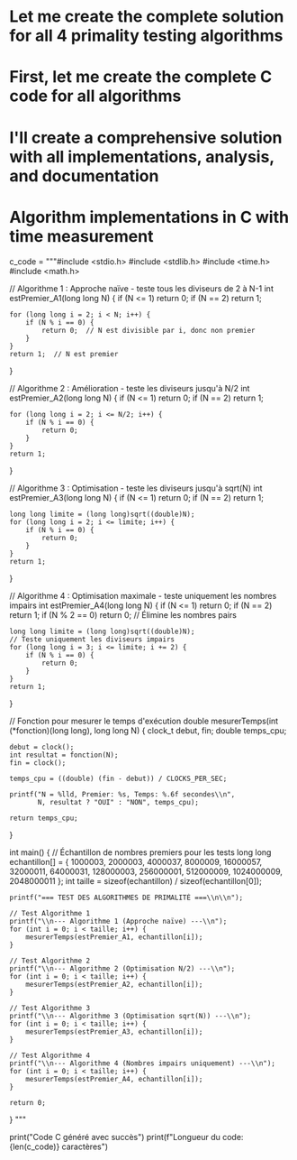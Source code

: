 
# Let me create the complete solution for all 4 primality testing algorithms

# First, let me create the complete C code for all algorithms
# I'll create a comprehensive solution with all implementations, analysis, and documentation

# Algorithm implementations in C with time measurement
c_code = """#include <stdio.h>
#include <stdlib.h>
#include <time.h>
#include <math.h>

// Algorithme 1 : Approche naïve - teste tous les diviseurs de 2 à N-1
int estPremier_A1(long long N) {
    if (N <= 1) return 0;
    if (N == 2) return 1;
    
    for (long long i = 2; i < N; i++) {
        if (N % i == 0) {
            return 0;  // N est divisible par i, donc non premier
        }
    }
    return 1;  // N est premier
}

// Algorithme 2 : Amélioration - teste les diviseurs jusqu'à N/2
int estPremier_A2(long long N) {
    if (N <= 1) return 0;
    if (N == 2) return 1;
    
    for (long long i = 2; i <= N/2; i++) {
        if (N % i == 0) {
            return 0;
        }
    }
    return 1;
}

// Algorithme 3 : Optimisation - teste les diviseurs jusqu'à sqrt(N)
int estPremier_A3(long long N) {
    if (N <= 1) return 0;
    if (N == 2) return 1;
    
    long long limite = (long long)sqrt((double)N);
    for (long long i = 2; i <= limite; i++) {
        if (N % i == 0) {
            return 0;
        }
    }
    return 1;
}

// Algorithme 4 : Optimisation maximale - teste uniquement les nombres impairs
int estPremier_A4(long long N) {
    if (N <= 1) return 0;
    if (N == 2) return 1;
    if (N % 2 == 0) return 0;  // Élimine les nombres pairs
    
    long long limite = (long long)sqrt((double)N);
    // Teste uniquement les diviseurs impairs
    for (long long i = 3; i <= limite; i += 2) {
        if (N % i == 0) {
            return 0;
        }
    }
    return 1;
}

// Fonction pour mesurer le temps d'exécution
double mesurerTemps(int (*fonction)(long long), long long N) {
    clock_t debut, fin;
    double temps_cpu;
    
    debut = clock();
    int resultat = fonction(N);
    fin = clock();
    
    temps_cpu = ((double) (fin - debut)) / CLOCKS_PER_SEC;
    
    printf("N = %lld, Premier: %s, Temps: %.6f secondes\\n", 
           N, resultat ? "OUI" : "NON", temps_cpu);
    
    return temps_cpu;
}

int main() {
    // Échantillon de nombres premiers pour les tests
    long long echantillon[] = {
        1000003, 2000003, 4000037, 8000009, 16000057, 
        32000011, 64000031, 128000003, 256000001, 512000009, 
        1024000009, 2048000011
    };
    int taille = sizeof(echantillon) / sizeof(echantillon[0]);
    
    printf("=== TEST DES ALGORITHMES DE PRIMALITÉ ===\\n\\n");
    
    // Test Algorithme 1
    printf("\\n--- Algorithme 1 (Approche naïve) ---\\n");
    for (int i = 0; i < taille; i++) {
        mesurerTemps(estPremier_A1, echantillon[i]);
    }
    
    // Test Algorithme 2
    printf("\\n--- Algorithme 2 (Optimisation N/2) ---\\n");
    for (int i = 0; i < taille; i++) {
        mesurerTemps(estPremier_A2, echantillon[i]);
    }
    
    // Test Algorithme 3
    printf("\\n--- Algorithme 3 (Optimisation sqrt(N)) ---\\n");
    for (int i = 0; i < taille; i++) {
        mesurerTemps(estPremier_A3, echantillon[i]);
    }
    
    // Test Algorithme 4
    printf("\\n--- Algorithme 4 (Nombres impairs uniquement) ---\\n");
    for (int i = 0; i < taille; i++) {
        mesurerTemps(estPremier_A4, echantillon[i]);
    }
    
    return 0;
}
"""

print("Code C généré avec succès")
print(f"Longueur du code: {len(c_code)} caractères")
